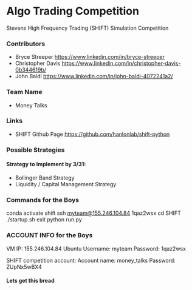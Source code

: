 # Algo Trading Competition

Stevens High Frequency Trading (SHIFT) Simulation Competition

### Contributors
- Bryce Streeper https://www.linkedin.com/in/bryce-streeper
- Christopher Davis https://www.linkedin.com/in/christopher-davis-0b344619b/
- John Baldi https://www.linkedin.com/in/john-baldi-4072241a2/

### Team Name
- Money Talks 

### Links
- SHIFT Github Page https://github.com/hanlonlab/shift-python

### Possible Strategies
#### Strategy to Implement by 3/31: 
- Bollinger Band Strategy
- Liquidity / Capital Management Strategy


### Commands for the Boys

conda activate shift
ssh myteam@155.246.104.84
1qaz2wsx
cd SHIFT
./startup.sh
exit
python run.py

### ACCOUNT INFO for the Boys 
VM IP: 155.246.104.84
Ubuntu Username: myteam
Password: 1qaz2wsx

SHIFT competition account:
Account name: money_talks 
Password: ZUpNx5wBX4

#### Lets get this bread


